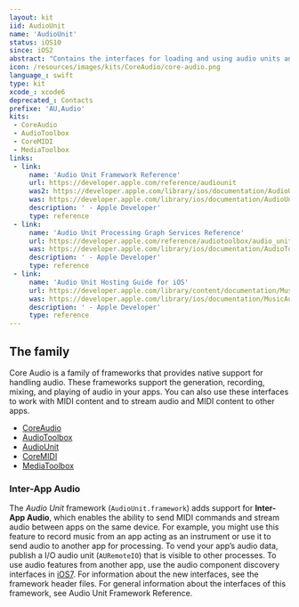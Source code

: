 ```yaml
---
layout: kit
iid: AudioUnit
name: 'AudioUnit'
status: iOS10
since: iOS2
abstract: "Contains the interfaces for loading and using audio units and support for Inter-App Audio."
icon: /resources/images/kits/CoreAudio/core-audio.png
language_: swift
type: kit
xcode_: xcode6
deprecated_: Contacts
prefixe: 'AU,Audio'
kits:
 - CoreAudio
 - AudioToolbox
 - CoreMIDI
 - MediaToolbox
links:
 - link:
     name: 'Audio Unit Framework Reference'
     url: https://developer.apple.com/reference/audiounit
     was2: https://developer.apple.com/library/ios/documentation/AudioUnit/Reference/AudioUnit_Framework/index.html
     was: https://developer.apple.com/library/ios/documentation/AudioUnit/Reference/AudioUnit_Framework/_index.html
     description: ' - Apple Developer'
     type: reference
 - link:
     name: 'Audio Unit Processing Graph Services Reference'
     url: https://developer.apple.com/reference/audiotoolbox/audio_unit_processing_graph_services
     was: https://developer.apple.com/library/ios/documentation/AudioToolbox/Reference/AUGraphServicesReference/index.html
     description: ' - Apple Developer'
     type: reference
 - link:
     name: 'Audio Unit Hosting Guide for iOS'
     url: https://developer.apple.com/library/content/documentation/MusicAudio/Conceptual/AudioUnitHostingGuide_iOS/Introduction/Introduction.html
     was: https://developer.apple.com/library/ios/documentation/MusicAudio/Conceptual/AudioUnitHostingGuide_iOS/Introduction/Introduction.html
     description: ' - Apple Developer'
     type: reference
---
```


## The family

Core Audio is a family of frameworks that provides native support for handling audio. These frameworks support the generation, recording, mixing, and playing of audio in your apps. You can also use these interfaces to work with MIDI content and to stream audio and MIDI content to other apps.

* [CoreAudio](/CoreAudio)
* [AudioToolbox](/AudioToolbox)
* [AudioUnit](/AudioUnit)
* [CoreMIDI](/CoreMIDI)
* [MediaToolbox](/MediaToolbox)


### Inter-App Audio

The *Audio Unit* framework (`AudioUnit.framework`) adds support for **Inter-App Audio**, which enables the ability to send MIDI commands and stream audio between apps on the same device. For example, you might use this feature to record music from an app acting as an instrument or use it to send audio to another app for processing. To vend your app’s audio data, publish a I/O audio unit (`AURemoteIO`) that is visible to other processes. To use audio features from another app, use the audio component discovery interfaces in [iOS7](/iOS7).
For information about the new interfaces, see the framework header files. For general information about the interfaces of this framework, see Audio Unit Framework Reference.
